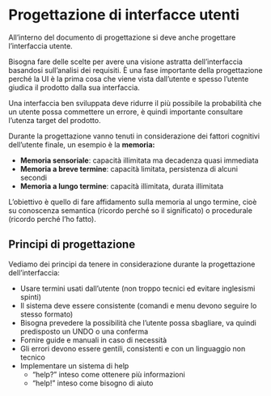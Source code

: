 ﻿# Progettazione di interfacce utenti

All’interno del documento di progettazione si deve anche progettare l’interfaccia utente.

Bisogna fare delle scelte per avere una visione astratta dell’interfaccia basandosi sull’analisi dei requisiti. È una fase importante della progettazione perché la UI è la prima cosa che viene vista dall’utente e spesso l’utente giudica il prodotto dalla sua interfaccia.

Una interfaccia ben sviluppata deve ridurre il più possibile la probabilità che un utente possa commettere un errore, è quindi importante consultare l’utenza target del prodotto.

Durante la progettazione vanno tenuti in considerazione dei fattori cognitivi dell’utente finale, un esempio è la **memoria:**

- **Memoria sensoriale**: capacità illimitata ma decadenza quasi immediata
- **Memoria a breve termine**: capacità limitata, persistenza di alcuni secondi
- **Memoria a lungo termine**: capacità illimitata, durata illimitata

L’obiettivo è quello di fare affidamento sulla memoria al ungo termine, cioè su conoscenza semantica (ricordo perché so il significato) o procedurale (ricordo perché l’ho fatto).

## Principi di progettazione

Vediamo dei principi da tenere in considerazione durante la progettazione dell’interfaccia:

- Usare termini usati dall’utente (non troppo tecnici ed evitare inglesismi spinti)
- Il sistema deve essere consistente (comandi e menu devono seguire lo stesso formato)
- Bisogna prevedere la possibilità che l’utente possa sbagliare, va quindi predisposto un UNDO o una conferma
- Fornire guide e manuali in caso di necessità
- Gli errori devono essere gentili, consistenti e con un linguaggio non tecnico
- Implementare un sistema di help
    - “help?” inteso come ottenere più informazioni
    - “help!” inteso come bisogno di aiuto
